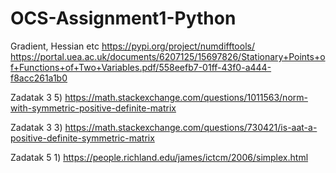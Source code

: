 # OCS-Assignment1-Python

Gradient, Hessian etc
https://pypi.org/project/numdifftools/
https://portal.uea.ac.uk/documents/6207125/15697826/Stationary+Points+of+Functions+of+Two+Variables.pdf/558eefb7-01ff-43f0-a444-f8acc261a1b0


Zadatak 3 5)
https://math.stackexchange.com/questions/1011563/norm-with-symmetric-positive-definite-matrix

Zadatak 3 3)
https://math.stackexchange.com/questions/730421/is-aat-a-positive-definite-symmetric-matrix

Zadatak 5 1)
https://people.richland.edu/james/ictcm/2006/simplex.html
